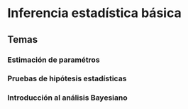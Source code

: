 # Inferencia estadística básica

## Temas

### Estimación de paramétros 

### Pruebas de hipótesis estadísticas

### Introducción al análisis Bayesiano
